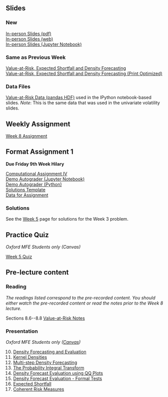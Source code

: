 <!--
.. title: Financial Econometrics II: Week 8
.. slug: hilary-term-8
.. date: 2020-11-27 17:51:05 UTC
.. tags: teaching, mfe
.. category: teaching 
.. link: 
.. description: Teaching resources for MFE Financial Econometrics II Week 8
.. type: text
.. jumbotron_color: #002147
.. jumbotron_light: True
.. jumbotron: MFE Financial Econometrics II: Week 8
.. jumbotron_text: Teaching material from Week 8.
-->

## Slides

### New
[In-person Slides (pdf)](/files/teaching/mfe/slides/var-slides-2020-21-in-person-week-8.pdf)  <br />
[In-person Slides (web)](/files/teaching/mfe/slides/var-slides-2020-21-in-person-week-8.html)  <br />
[In-person Slides (Jupyter Notebook)](/files/teaching/mfe/slides/var-slides-2020-21-in-person-week-8.ipynb) 

### Same as Previous Week
[Value-at-Risk, Expected Shortfall and Density Forecasting](/files/teaching/mfe/slides/var-slides-2020-2021.pdf) <br />
[Value-at-Risk, Expected Shortfall and Density Forecasting (Print Optimized)](/files/teaching/mfe/slides/var-slides-2020-2021-print.pdf) <br />

### Data Files
[Value-at-Risk Data (pandas HDF)](/files/teaching/mfe/data/univariate-volatility-data.h5) used in the IPython notebook-based slides. _Note_: This is the same data that was used in the univariate volatility slides.


## Weekly Assignment

[Week 8 Assignment](/files/teaching/mfe/homework/ht-week-8-assignment.pdf)

## Format Assignment 1

**Due Friday 9th Week Hilary**

[Computational Assignment IV](/files/teaching/mfe/assignments/mfe-fe-computational-exercise-4-2020-2021.pdf) <br />
[Demo Autograder (Jupyter Notebook)](/files/teaching/mfe/assignments/demo-autograder-fw1.ipynb) <br />
[Demo Autograder (Python)](/files/teaching/mfe/assignments/demo-autograder-fw1.py) <br />
[Solutions Template](/files/teaching/mfe/assignments/solutions-fw1.py) <br />
[Data for Assignment](/files/teaching/mfe/assignments/mfe-formal-work-1-2020-2021.csv.gz)


### Solutions ###

See the [Week 5](../hilary-term-5) page for solutions for the Week 3 problem.

## Practice Quiz

_Oxford MFE Students only (Canvas)_

[Week 5 Quiz](https://canvas.sbs.ox.ac.uk/courses/1914/quizzes/2095)

## Pre-lecture content

### Reading

_The readings listed correspond to the pre-recorded content. You should either
watch the pre-recorded content or read the notes prior to the Week 8 lecture._

Sections 8.6--8.8  [Value-at-Risk Notes](/files/teaching/mfe/notes/financial-econometrics-2020-2021-chapter-8.pdf)

### Presentation

_Oxford MFE Students only ([Canvas](https://canvas.sbs.ox.ac.uk/courses/1914/external_tools/185))_

10. [Density Forecasting and Evaluation](https://ox.cloud.panopto.eu/Panopto/Pages/Viewer.aspx?id=dc256cc8-3cf6-4dc7-b44a-ace1012ec53e)
11. [Kernel Densities](https://ox.cloud.panopto.eu/Panopto/Pages/Viewer.aspx?id=5e98996f-cc2e-441e-bf2d-ace1012ecce9)
12. [Multi-step Density Forecasting](https://ox.cloud.panopto.eu/Panopto/Pages/Viewer.aspx?id=8402c1f3-3cb2-4543-b71b-ace101359e93)
13. [The Probability Integral Transform](https://ox.cloud.panopto.eu/Panopto/Pages/Viewer.aspx?id=8b02258b-578e-48a0-a828-ace10135fbc1)
14. [Density Forecast Evaluation using QQ Plots](https://ox.cloud.panopto.eu/Panopto/Pages/Viewer.aspx?id=233ab5fb-2107-4021-a5e6-ace1013adc8b)
15. [Density Forecast Evaluation - Formal Tests](https://ox.cloud.panopto.eu/Panopto/Pages/Viewer.aspx?id=51e41174-bfc9-4a6d-91fb-ace200b39cf5)
16. [Expected Shortfall](https://ox.cloud.panopto.eu/Panopto/Pages/Viewer.aspx?id=6d7e7b22-debb-4070-b8be-ace200b3a3a2)
17. [Coherent Risk Measures](https://ox.cloud.panopto.eu/Panopto/Pages/Viewer.aspx?id=65330f6b-375a-4ab2-9233-ace200b3aa77)


